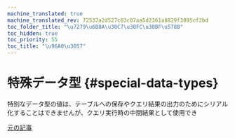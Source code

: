 ```yaml
---
machine_translated: true
machine_translated_rev: 72537a2d527c63c07aa5d2361a8829f3895cf2bd
toc_folder_title: "\u7279\u6B8A\u30C7\u30FC\u30BF\u578B"
toc_hidden: true
toc_priority: 55
toc_title: "\u96A0\u3057"
---
```


# 特殊データ型 {#special-data-types}

特別なデータ型の値は、テーブルへの保存やクエリ結果の出力のためにシリアル化することはできませんが、クエリ実行時の中間結果として使用でき

[元の記事](https://clickhouse.com/docs/en/data_types/special_data_types/) <!--hide-->

